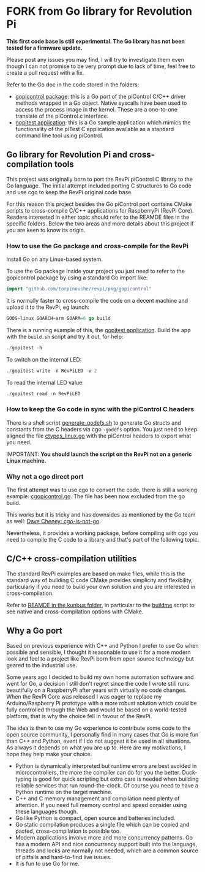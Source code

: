 # FORK from Go library for Revolution Pi

**This first code base is still experimental. The Go library has not been tested for a firmware update.**

Please post any issues you may find, I will try to investigate them even though I can not promise to be very prompt due to lack of time, feel free to create a pull request with a fix.

Refer to the Go doc in the code stored in the folders:

- [gopicontrol package](pkg/gopicontrol): this is a Go port of the piControl C/C++ driver methods wrapped in a Go object. Native syscalls have been used to access the process image in the kernel. These are a one-to-one translate of the piControl.c interface.
- [gopitest application](cmd/gopitest): this is a Go sample application which mimics the functionality of the piTest C application available as a standard command line tool using piControl.

## Go library for Revolution Pi and cross-compilation tools

This project was originally born to port the RevPi piControl C library to the Go language. The initial attempt included porting C structures to Go code and use cgo to keep the RevPi original code base.

For this reason this project besides the Go piControl port contains CMake scripts to cross-compile C/C++ applications for RaspberryPi (RevPi Core).
Readers interested in either topic should refer to the REAMDE files in the specific folders. Below the two areas and more details about this project if you are keen to know its origin.

### How to use the Go package and cross-compile for the RevPi

Install Go on any Linux-based system.

To use the Go package inside your project you just need to refer to the gopicontrol package by using a standard Go import like:

```go
import "github.com/torpinouche/revpi/pkg/gopicontrol"
```

It is normally faster to cross-compile the code on a decent machine and upload it to the RevPi, eg launch:

```go
GOOS=linux GOARCH=arm GOARM=6 go build
```

There is a running example of this, the [gopitest application](cmd/gopitest).
Build the app with the `build.sh` script and try it out, for help:

```go
./gopitest -h
```

To switch on the internal LED:

```go
./gopitest write -n RevPiLED -v 2
```

To read the internal LED value:

```go
./gopitest read -n RevPiLED
```

### How to keep the Go code in sync with the piControl C headers

There is a shell script [generate_godefs.sh](pkg/gopicontrol/generate_godefs.sh) to generate Go structs and constants from the C headers via cgo `-godefs` option.
You just need to keep aligned the file [ctypes_linux.go](pkg/gopicontrol/ctypes_linux.go) with the piControl headers to export what you need.

IMPORTANT: **You should launch the script on the RevPi not on a generic Linux machine.**

### Why not a cgo direct port

The first attempt was to use cgo to convert the code, there is still a working example: [cgopicontrol.go](pkg/gopicontrol/cgopicontrol.go). The file has been now excluded from the go build.

This works but it is tricky and has downsides as mentioned by the Go team as well: [Dave Cheney: cgo-is-not-go](https://dave.cheney.net/2016/01/18/cgo-is-not-go).

Nevertheless, it provides a working package, before compiling with cgo you need to compile the C code to a library and that's part of the following topic.

## C/C++ cross-compilation utilities

The standard RevPi examples are based on make files, while this is the standard way of building C code CMake provides simplicity and flexibility, particularly if you need to build your own solution and you are interested in cross-compilation.

Refer to [REAMDE in the kunbus folder](kunbus/README.md), in particular to the [buildme](kunbus/buildme) script to see native and cross-compilation options with CMake.

## Why a Go port

Based on previous experience with C++ and Python I prefer to use Go when possible and sensible, I thought it reasonable to use it for a more modern look and feel to a project like RevPi born from open source technology but geared to the industrial use.

Some years ago I decided to build my own home automation software and went for Go, a decision I still don't regret since the code I wrote still runs beautifully on a RaspberryPi after years with virtually no code changes. When the RevPi Core was released I was eager to replace my Arduino/Raspberry Pi prototype with a more robust solution which could be fully controlled through the Web and would be based on a world-tested platform, that is why the choice fell in favour of the RevPi.

The idea is then to use my Go experience to contribute some code to the open source community, I personally find in many cases that Go is more fun than C++ and Python, event if I do not suggest it be used in all situations. As always it depends on what you are up to. Here are my motivations, I hope they help make your choice.

- Python is dynamically interpreted but runtime errors are best avoided in microcontrollers, the more the compiler can do for you the better. Duck-typing is good for quick scripting but extra care is needed when building reliable services that run round-the-clock. Of course you need to have a Python runtime on the target machine.
- C++ and C memory management and compilation need plenty of attention. If you need full memory control and speed consider using these languages though.
- Go like Python is compact, open source and batteries included.
- Go static compilation produces a single file which can be copied and pasted, cross-compilation is possible too.
- Modern applications involve more and more concurrency patterns. Go has a modern API and nice concurrency support built into the language, threads and locks are normally not needed, which are a common source of pitfalls and hard-to-find live issues.
- It is fun to use Go for me.
